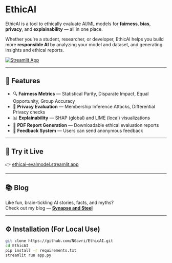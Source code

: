 # EthicAI

EthicAI is a tool to ethically evaluate AI/ML models for **fairness**, **bias**, **privacy**, and **explainability** — all in one place.

Whether you're a student, researcher, or developer, EthicAI helps you build more **responsible AI** by analyzing your model and dataset, and generating insights and ethical reports.

[![Streamlit App](https://static.streamlit.io/badges/streamlit_badge_black_white.svg)](https://ethicai-evalmodel.streamlit.app)

---

## 🌟 Features

- 🔍 **Fairness Metrics** — Statistical Parity, Disparate Impact, Equal Opportunity, Group Accuracy
- 🔐 **Privacy Evaluation** — Membership Inference Attacks, Differential Privacy checks
- 📊 **Explainability** — SHAP (global) and LIME (local) visualizations
- 📄 **PDF Report Generation** — Downloadable ethical evaluation reports
- 💬 **Feedback System** — Users can send anonymous feedback

---

## 🚀 Try it Live

👉 [ethicai-evalmodel.streamlit.app](https://ethicai-evalmodel.streamlit.app/)

---

## 📚 Blog

Like fun, brain-tickling AI stories, facts, and myths?  
Check out my blog — [**Synapse and Steel**](https://synapseandsteel.wordpress.com/)

---

## ⚙️ Installation (For Local Use)

```bash
git clone https://github.com/NGavri/EthicAI.git
cd EthicAI
pip install -r requirements.txt
streamlit run app.py
